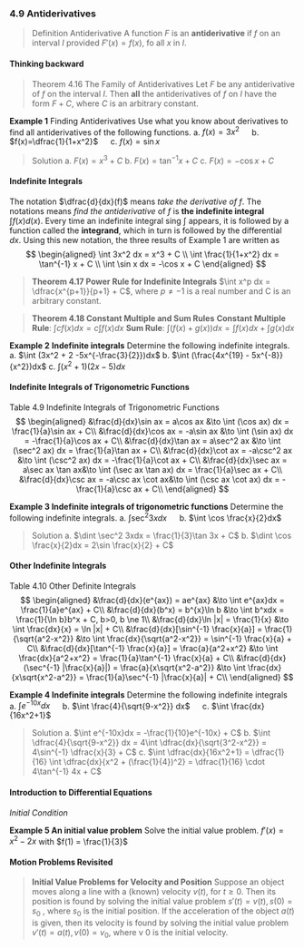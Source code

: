 ### 4.9 Antiderivatives

>Definition Antiderivative
A function $F$ is an **antiderivative** if $f$ on an interval $I$ provided $F'(x)=f(x)$, fo all $x$ in $I$.

#### Thinking backward

>Theorem 4.16 The Family of Antiderivatives
Let $F$ be any antiderivative of $f$ on the interval $I$. Then **all** the antiderivatives of $f$ on $I$ have the form $F + C$, where $C$ is an arbitrary constant.

**Example 1** Finding Antiderivatives Use what you know about derivatives to find all antiderivatives of the following functions.
a. $f(x)=3x^2$ &emsp; b. $f(x)=\dfrac{1}{1+x^2}$ &emsp; c. $f(x) = \sin x$
>Solution
a. $F(x) = x^3 + C$
b. $F(x) = \tan^{-1} x + C$
c. $F(x) = -\cos x + C$

#### Indefinite Integrals
The notation $\dfrac{d}{dx}(f)$ means *take the derivative of* $f$. The notations means *find the antiderivative* of $f$ is **the indefinite integral** $\int f(x)d(x)$. Every time an indefinite integral sing $\int$ appears, it is followed by a function called the **integrand**, which in turn is followed by the differential $dx$.
Using this new notation, the three results of Example 1 are written as
$$
\begin{aligned}
\int 3x^2 dx = x^3 + C \\
\int \frac{1}{1+x^2} dx = \tan^{-1} x + C \\
\int \sin x dx = -\cos x + C
\end{aligned}
$$

>**Theorem 4.17 Power Rule for Indefinite Integrals**
$\int x^p dx = \dfrac{x^{p+1}}{p+1} + C$, where $p \ne -1$ is a real number and C is an arbitrary constant.

>**Theorem 4.18 Constant Multiple and Sum Rules**
**Constant Multiple Rule**: $\int cf(x)dx = c\int f(x)dx$
**Sum Rule**: $\int (f(x)+g(x))dx = \int f(x)dx + \int g(x)dx$

**Example 2** **Indefinite integrals** Determine the following indefinite integrals.
a. $\int (3x^2 + 2 -5x^{-\frac{3}{2}})dx$
b. $\int (\frac{4x^{19} - 5x^{-8}}{x^2})dx$
c. $\int (x^2+1)(2x-5)dx$

#### Indefinite Integrals of Trigonometric Functions

Table 4.9 Indefinite Integrals of Trigonometric Functions
$$
\begin{aligned}
&\frac{d}{dx}\sin ax = a\cos ax &\to \int (\cos ax) dx = \frac{1}{a}\sin ax + C\\
&\frac{d}{dx}\cos ax = -a\sin ax &\to \int (\sin ax) dx = -\frac{1}{a}\cos ax + C\\
&\frac{d}{dx}\tan ax = a\sec^2 ax &\to \int (\sec^2 ax) dx = \frac{1}{a}\tan ax + C\\
&\frac{d}{dx}\cot ax = -a\csc^2 ax &\to \int (\csc^2 ax) dx = -\frac{1}{a}\cot ax + C\\
&\frac{d}{dx}\sec ax = a\sec ax \tan ax&\to \int (\sec ax \tan ax) dx = \frac{1}{a}\sec ax + C\\
&\frac{d}{dx}\csc ax = -a\csc ax \cot ax&\to \int (\csc ax \cot ax) dx = -\frac{1}{a}\csc ax + C\\
\end{aligned}
$$

**Example 3 Indefinite integrals of trigonometric functions** Determine the following indefinite integrals.
a. $\int \sec^2 3xdx$ &emsp; b. $\int \cos \frac{x}{2}dx$
>Solution
a. $\dint \sec^2 3xdx = \frac{1}{3}\tan 3x + C$
b. $\dint \cos \frac{x}{2}dx = 2\sin \frac{x}{2} + C$

#### Other Indefinite Integrals

Table 4.10 Other Definite Integrals
$$
\begin{aligned}
&\frac{d}{dx}(e^{ax}) = ae^{ax} &\to \int e^{ax}dx = \frac{1}{a}e^{ax} + C\\
&\frac{d}{dx}(b^x) = b^{x}\ln b &\to \int b^xdx = \frac{1}{\ln b}b^x + C, b>0, b \ne 1\\
&\frac{d}{dx}\ln |x| = \frac{1}{x} &\to \int \frac{dx}{x} = \ln |x| + C\\
&\frac{d}{dx}[\sin^{-1} \frac{x}{a}] = \frac{1}{\sqrt{a^2-x^2}} &\to \int \frac{dx}{\sqrt{a^2-x^2}} = \sin^{-1} \frac{x}{a} + C\\
&\frac{d}{dx}[\tan^{-1} \frac{x}{a}] = \frac{a}{a^2+x^2} &\to \int \frac{dx}{a^2+x^2} = \frac{1}{a}\tan^{-1} \frac{x}{a} + C\\
&\frac{d}{dx}(\sec^{-1}  |\frac{x}{a}|) = \frac{a}{x\sqrt{x^2-a^2}} &\to \int \frac{dx}{x\sqrt{x^2-a^2}} = \frac{1}{a}\sec^{-1} |\frac{x}{a}| + C\\
\end{aligned}
$$

**Example 4 Indefinite integrals** Determine the following indefinite integrals
a. $\int e^{-10x}dx$ &emsp; b. $\int \frac{4}{\sqrt{9-x^2}} dx$ &emsp; c. $\int \frac{dx}{16x^2+1}$
>Solution
a. $\int e^{-10x}dx = -\frac{1}{10}e^{-10x} + C$
b. $\int \dfrac{4}{\sqrt{9-x^2}} dx = 4\int \dfrac{dx}{\sqrt{3^2-x^2}} = 4\sin^{-1} \dfrac{x}{3} + C$
c. $\int \dfrac{dx}{16x^2+1} = \dfrac{1}{16} \int \dfrac{dx}{x^2 + (\frac{1}{4})^2} = \dfrac{1}{16} \cdot 4\tan^{-1} 4x + C$

#### Introduction to Differential Equations
*Initial Condition*

**Example 5 An initial value problem** Solve the initial value problem. $f'(x) = x^2-2x$ with $f(1) = \frac{1}{3}$

#### Motion Problems Revisited
>**Initial Value Problems for Velocity and Position**
Suppose an object moves along a line with a (known) velocity $v(t)$, for $t \ge 0$. Then its position is found by solving the initial value problem
$s'(t) = v(t), s(0) = s_0$ , where $s_0$ is the initial position.
If the acceleration of the object $a(t)$ is given, then its velocity is found by solving the initial value problem
$v'(t) = a(t), v(0) = v_0$,  where v 0 is the initial velocity.
